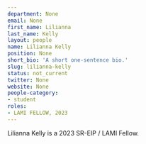 ```yaml
---
department: None
email: None
first_name: Lilianna
last_name: Kelly
layout: people
name: Lilianna Kelly
position: None
short_bio: 'A short one-sentence bio.'
slug: lilianna-kelly
status: not_current
twitter: None
website: None
people-category:
- student
roles:
- LAMI FELLOW, 2023
---
```

Lilianna Kelly is a 2023 SR-EIP / LAMI Fellow.